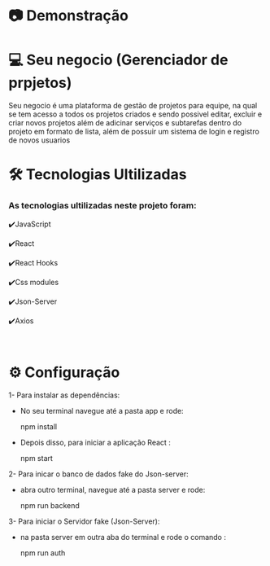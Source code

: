 # 📷 Demonstração


# 💻 Seu negocio (Gerenciador de prpjetos)

Seu negocio é uma plataforma de gestão de projetos para equipe, na qual se tem acesso a todos os projetos criados e sendo possivel editar, excluir e criar novos projetos além de adicinar serviços e subtarefas dentro do projeto em formato de lista, além de possuir um sistema de login e registro de novos usuarios

# 🛠 Tecnologias Ultilizadas

### As tecnologias ultilizadas neste projeto foram:

✔️JavaScript

✔️React

✔️React Hooks

✔️Css modules

✔️Json-Server

✔️Axios

<br>

# ⚙ Configuração

1- Para instalar as dependências:

- No seu terminal navegue até a pasta app e rode:

    npm install

- Depois disso, para iniciar a aplicação React :

    npm start

2- Para inicar o banco de dados fake do Json-server:

- abra outro terminal, navegue até a pasta server e rode:
    
    npm run backend

3- Para iniciar o Servidor fake (Json-Server):

- na pasta server em outra aba do terminal e rode o comando :

    npm run auth






